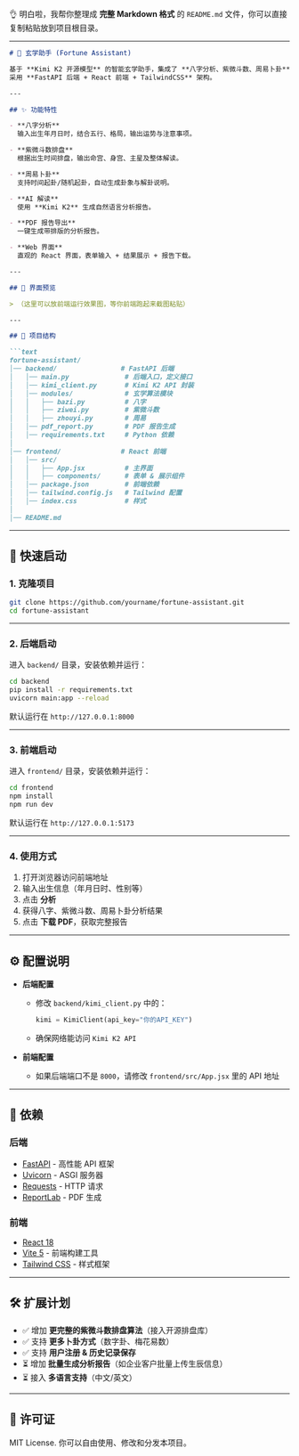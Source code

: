 👌 明白啦，我帮你整理成 **完整 Markdown 格式** 的 `README.md` 文件，你可以直接复制粘贴放到项目根目录。

---

````markdown
# 🔮 玄学助手 (Fortune Assistant)

基于 **Kimi K2 开源模型** 的智能玄学助手，集成了 **八字分析、紫微斗数、周易卜卦**，并支持生成 **PDF 报告**。  
采用 **FastAPI 后端 + React 前端 + TailwindCSS** 架构。  

---

## ✨ 功能特性

- **八字分析**  
  输入出生年月日时，结合五行、格局，输出运势与注意事项。  

- **紫微斗数排盘**  
  根据出生时间排盘，输出命宫、身宫、主星及整体解读。  

- **周易卜卦**  
  支持时间起卦/随机起卦，自动生成卦象与解卦说明。  

- **AI 解读**  
  使用 **Kimi K2** 生成自然语言分析报告。  

- **PDF 报告导出**  
  一键生成带排版的分析报告。  

- **Web 界面**  
  直观的 React 界面，表单输入 + 结果展示 + 报告下载。  

---

## 📸 界面预览

> （这里可以放前端运行效果图，等你前端跑起来截图粘贴）

---

## 📂 项目结构

```text
fortune-assistant/
│── backend/                # FastAPI 后端
│   │── main.py              # 后端入口，定义接口
│   │── kimi_client.py       # Kimi K2 API 封装
│   │── modules/             # 玄学算法模块
│   │   ├── bazi.py          # 八字
│   │   ├── ziwei.py         # 紫微斗数
│   │   ├── zhouyi.py        # 周易
│   │── pdf_report.py        # PDF 报告生成
│   │── requirements.txt     # Python 依赖
│
│── frontend/               # React 前端
│   │── src/
│   │   ├── App.jsx          # 主界面
│   │   ├── components/      # 表单 & 展示组件
│   │── package.json         # 前端依赖
│   │── tailwind.config.js   # Tailwind 配置
│   │── index.css            # 样式
│
│── README.md
````

---

## 🚀 快速启动

### 1. 克隆项目

```bash
git clone https://github.com/yourname/fortune-assistant.git
cd fortune-assistant
```

---

### 2. 后端启动

进入 `backend/` 目录，安装依赖并运行：

```bash
cd backend
pip install -r requirements.txt
uvicorn main:app --reload
```

默认运行在 `http://127.0.0.1:8000`

---

### 3. 前端启动

进入 `frontend/` 目录，安装依赖并运行：

```bash
cd frontend
npm install
npm run dev
```

默认运行在 `http://127.0.0.1:5173`

---

### 4. 使用方式

1. 打开浏览器访问前端地址
2. 输入出生信息（年月日时、性别等）
3. 点击 **分析**
4. 获得八字、紫微斗数、周易卜卦分析结果
5. 点击 **下载 PDF**，获取完整报告

---

## ⚙️ 配置说明

* **后端配置**

  * 修改 `backend/kimi_client.py` 中的：

    ```python
    kimi = KimiClient(api_key="你的API_KEY")
    ```
  * 确保网络能访问 `Kimi K2 API`

* **前端配置**

  * 如果后端端口不是 `8000`，请修改 `frontend/src/App.jsx` 里的 API 地址

---

## 📄 依赖

### 后端

* [FastAPI](https://fastapi.tiangolo.com/) - 高性能 API 框架
* [Uvicorn](https://www.uvicorn.org/) - ASGI 服务器
* [Requests](https://docs.python-requests.org/) - HTTP 请求
* [ReportLab](https://www.reportlab.com/) - PDF 生成

### 前端

* [React 18](https://react.dev/)
* [Vite 5](https://vitejs.dev/) - 前端构建工具
* [Tailwind CSS](https://tailwindcss.com/) - 样式框架

---

## 🛠️ 扩展计划

* ✅ 增加 **更完整的紫微斗数排盘算法**（接入开源排盘库）
* ✅ 支持 **更多卜卦方式**（数字卦、梅花易数）
* ✅ 支持 **用户注册 & 历史记录保存**
* ⏳ 增加 **批量生成分析报告**（如企业客户批量上传生辰信息）
* ⏳ 接入 **多语言支持**（中文/英文）

---

## 📜 许可证

MIT License. 你可以自由使用、修改和分发本项目。


